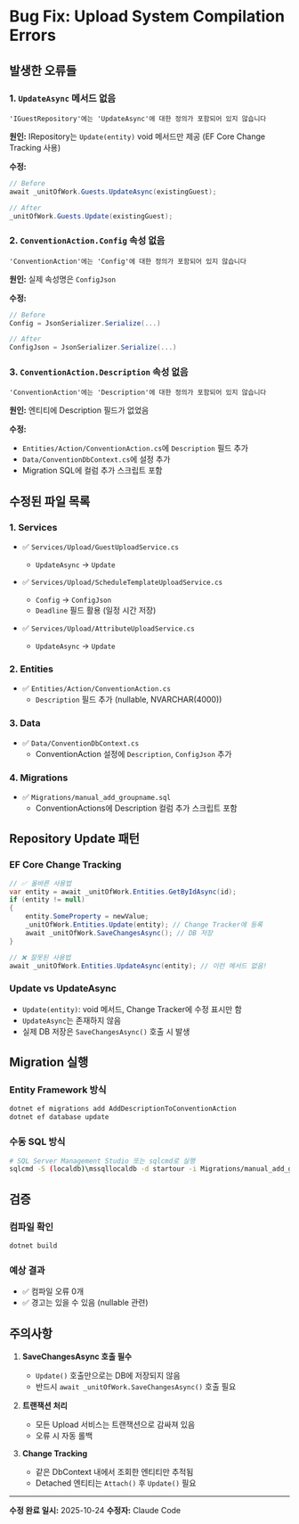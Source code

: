 # Bug Fix: Upload System Compilation Errors

## 발생한 오류들

### 1. `UpdateAsync` 메서드 없음
```
'IGuestRepository'에는 'UpdateAsync'에 대한 정의가 포함되어 있지 않습니다
```

**원인:** IRepository는 `Update(entity)` void 메서드만 제공 (EF Core Change Tracking 사용)

**수정:**
```csharp
// Before
await _unitOfWork.Guests.UpdateAsync(existingGuest);

// After
_unitOfWork.Guests.Update(existingGuest);
```

### 2. `ConventionAction.Config` 속성 없음
```
'ConventionAction'에는 'Config'에 대한 정의가 포함되어 있지 않습니다
```

**원인:** 실제 속성명은 `ConfigJson`

**수정:**
```csharp
// Before
Config = JsonSerializer.Serialize(...)

// After
ConfigJson = JsonSerializer.Serialize(...)
```

### 3. `ConventionAction.Description` 속성 없음
```
'ConventionAction'에는 'Description'에 대한 정의가 포함되어 있지 않습니다
```

**원인:** 엔티티에 Description 필드가 없었음

**수정:**
- `Entities/Action/ConventionAction.cs`에 `Description` 필드 추가
- `Data/ConventionDbContext.cs`에 설정 추가
- Migration SQL에 컬럼 추가 스크립트 포함

## 수정된 파일 목록

### 1. Services
- ✅ `Services/Upload/GuestUploadService.cs`
  - `UpdateAsync` → `Update`

- ✅ `Services/Upload/ScheduleTemplateUploadService.cs`
  - `Config` → `ConfigJson`
  - `Deadline` 필드 활용 (일정 시간 저장)

- ✅ `Services/Upload/AttributeUploadService.cs`
  - `UpdateAsync` → `Update`

### 2. Entities
- ✅ `Entities/Action/ConventionAction.cs`
  - `Description` 필드 추가 (nullable, NVARCHAR(4000))

### 3. Data
- ✅ `Data/ConventionDbContext.cs`
  - ConventionAction 설정에 `Description`, `ConfigJson` 추가

### 4. Migrations
- ✅ `Migrations/manual_add_groupname.sql`
  - ConventionActions에 Description 컬럼 추가 스크립트 포함

## Repository Update 패턴

### EF Core Change Tracking
```csharp
// ✅ 올바른 사용법
var entity = await _unitOfWork.Entities.GetByIdAsync(id);
if (entity != null)
{
    entity.SomeProperty = newValue;
    _unitOfWork.Entities.Update(entity); // Change Tracker에 등록
    await _unitOfWork.SaveChangesAsync(); // DB 저장
}

// ❌ 잘못된 사용법
await _unitOfWork.Entities.UpdateAsync(entity); // 이런 메서드 없음!
```

### Update vs UpdateAsync
- `Update(entity)`: void 메서드, Change Tracker에 수정 표시만 함
- `UpdateAsync`는 존재하지 않음
- 실제 DB 저장은 `SaveChangesAsync()` 호출 시 발생

## Migration 실행

### Entity Framework 방식
```bash
dotnet ef migrations add AddDescriptionToConventionAction
dotnet ef database update
```

### 수동 SQL 방식
```bash
# SQL Server Management Studio 또는 sqlcmd로 실행
sqlcmd -S (localdb)\mssqllocaldb -d startour -i Migrations/manual_add_groupname.sql
```

## 검증

### 컴파일 확인
```bash
dotnet build
```

### 예상 결과
- ✅ 컴파일 오류 0개
- ✅ 경고는 있을 수 있음 (nullable 관련)

## 주의사항

1. **SaveChangesAsync 호출 필수**
   - `Update()` 호출만으로는 DB에 저장되지 않음
   - 반드시 `await _unitOfWork.SaveChangesAsync()` 호출 필요

2. **트랜잭션 처리**
   - 모든 Upload 서비스는 트랜잭션으로 감싸져 있음
   - 오류 시 자동 롤백

3. **Change Tracking**
   - 같은 DbContext 내에서 조회한 엔티티만 추적됨
   - Detached 엔티티는 `Attach()` 후 `Update()` 필요

---

**수정 완료 일시:** 2025-10-24
**수정자:** Claude Code
